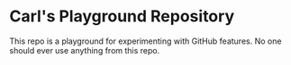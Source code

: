 # Carl's Playground Repository
This repo is a playground for experimenting with GitHub features. No one should ever use anything from this repo.




